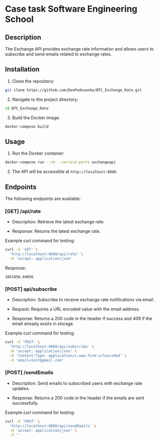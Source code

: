 # Case task Software Engineering School
  
## Description

The Exchange API provides exchange rate information and allows users to subscribe and send emails related to exchange rates.

## Installation

1. Clone the repository:

```bash
git clone https://github.com/DenPedosenko/BTC_Exchange_Rate.git
```

2. Navigate to the project directory:

```bash 
cd BTC_Exchange_Rate
```
  
3. Build the Docker image:
```bash 
docker-compose build
```

## Usage

1. Run the Docker container:

```bash 
docker-compose run --rm --service-ports exchangeapi
```

2. The API will be accessible at `http://localhost:8080`.

## Endpoints

The following endpoints are available:

### [GET] /api/rate

- Description: Retrieve the latest exchange rate.

- Response: Returns the latest exchange rate.

Example curl command for testing:

```bash
curl -X 'GET' \
  'http://localhost:8080/api/rate' \
  -H 'accept: application/json'
```

Response:
```
1041856.44656
```

### [POST] api/subscribe

- Description: Subscribe to receive exchange rate notifications via email.

- Request: Requires a URL encoded value with the email address.

- Response: Returns a 200 code in the header if success and 409 if the email already exists in storage.


Example curl command for testing:

```bash
curl -X 'POST' \
  'http://localhost:8080/api/subscribe' \
  -H 'accept: application/json' \
  -H 'Content-Type: application/x-www-form-urlencoded' \
  -d 'email=test@gmail.com'
```
  
### [POST] /sendEmails

- Description: Send emails to subscribed users with exchange rate updates.

- Response: Returns a 200 code in the header if the emails are sent successfully.
  
Example curl command for testing:

```bash
curl -X 'POST' \
  'http://localhost:8080/api/sendEmails' \
  -H 'accept: application/json' \
  -d ''
```
